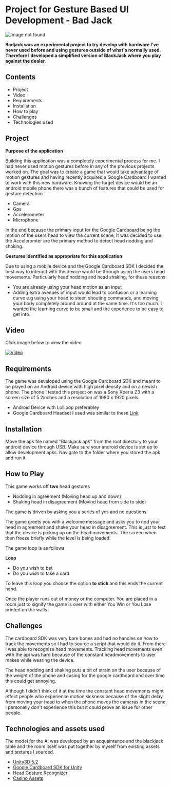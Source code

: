 # Project for Gesture Based UI Development - Bad Jack

![Image not found](http://puu.sh/odxZ3/c260df6595.png)

**Badjack was an experimental project to try develop with hardware I've never used before and using gestures outside of what's normally used. Therefore I developed a simplified version of BlackJack where you play against the dealer.**

## Contents

* Project
* Video
* Requirements
* Installation
* How to play
* Challenges
* Technologies used

## Project

**Purpose of the application**

Building this application was a completely experimental process for me. I had never used motion gestures before in any of the previous projects worked on. The goal was to create a game that would take advantage of motion gestures and having recently acquired a Google Cardboard I wanted to work with this new hardware. Knowing the target device would be an android mobile phone there was a bunch of features that could be used for gesture detection
* Camera
* Gps
* Accelerometer
* Microphone

In the end because the primary input for the Google Cardboard being the motion of the users head to view the current scene, It was decided to use the Acceleromter are the primary method to detect head nodding and shaking.

**Gestures identified as appropriate for this application**

Due to using a mobile device and the Google Cardboard SDK I decided the best way to interact with the device would be through using the users head movements. Particularly head nodding and head shaking, for these reasons.

* You are already using your head motion as an input
* Adding extra avenues of input would lead to confusion or a learning curve e.g using your head to steer, shouting commands, and moving your body completely around around at the same time. It's too much. I wanted the learning curve to be small and the experience to be easy to get into.

## Video

Click image below to view the video

[![Video](http://puu.sh/odr5p/c524eb56f7.jpg)](https://www.youtube.com/watch?v=lctQvd9nnng&feature=youtu.be&ab_channel=0Xian0)

## Requirements

The game was developed using the Google Cardboard SDK and meant to be played on an Android device with high pixel density and on a newish phone. The phone I tested this project on was a Sony Xperia Z3 with a screen size of 5.2inches and a resolution of 1080 x 1920 pixels.

* Android Device with Lollipop preferabley
* Google Cardboard Headset I used was similar to these [Link](http://www.amazon.com/s/ref=nb_sb_noss?url=search-alias%3Dmobile&field-keywords=google+cardboard)

## Installation

Move the apk file named "Blackjack.apk" from the root directory to your android device through USB. Make sure your android device is set up to allow development apks. Navigate to the folder where you stored the apk and run it.

## How to Play

This game works off **two** head gestures

* Nodding in agreement (Moving head up and down)
* Shaking head in disagreement (Movind head from side to side)

The game is driven by asking you a series of yes and no questions

The game greets you with a welcome message and asks you to nod your head in agreement and shake your head in disagreement. This is just to test that the device is picking up on the head movements. The screen when then freeze briefly while the level is being loaded.

The game loop is as follows

**Loop**
* Do you wish to bet
* Do you wish to take a card

To leave this loop you choose the option **to stick** and this ends the current hand. 

Once the player runs out of money or the computer. You are placed in a room just to signify the game is over with either You Win or You Lose printed on the walls.

## Challenges

The cardboard SDK was very bare bones and had no handles on how to track the movements so I had to source a script that would do it. From there I was able to recognize head movements.
Tracking head movements even with the api was hard because of the constant headmovements to user makes while wearing the device.

The head nodding and shaking puts a bit of strain on the user because of the weight of the phone and casing for the google cardboard and over time this could get annoying.

Although I didn't think of it at the time the constant head movements might effect people who experience motion sickness because of the slight delay from moving your head to when the phone moves the cameras in the scene. I personally don't experience this but it could prove an issue for other people.

## Technologies and assets used

The model for the AI was developed by an acquaintance and the blackjack table and the room itself was put together by myself from existing assets and textures I sourced.

* [Unity3D 5.2](https://unity3d.com/)
* [Google Cardboard SDK for Unity](https://developers.google.com/cardboard/unity/)
* [Head Gesture Recognizer](https://www.assetstore.unity3d.com/en/#!/content/23585)
* [Casino Assets](https://www.assetstore.unity3d.com/en/#!/content/26557)
